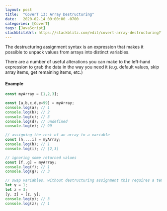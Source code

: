 ```yaml
---
layout: post
title:  "CoverT 13: Array Destructuring"
date:   2020-02-14 09:00:00 -0700
categories: [CoverT]
tags: [JavaScript]
stackblitzUrl: https://stackblitz.com/edit/covert-array-destructuring?file=index.js
---
```


The destructuring assignment syntax is an expression that makes it possible to unpack values from arrays into distinct variables.

There are a number of useful alterations you can make to the left-hand expression to grab the data in the way you need it (e.g. default values, skip array items, get remaining items, etc.)

#### Example

```javascript
const myArray = [1,2,3];

const [a,b,c,d,e=99] = myArray;
console.log(a); // 1
console.log(b); // 2
console.log(c); // 3
console.log(d); // undefined
console.log(e); // 99

// assigning the rest of an array to a variable
const [h,...i] = myArray;
console.log(h); // 1
console.log(i); // [2,3]

// ignoring some returned values
const [f,,g] = myArray;
console.log(f); // 1
console.log(g); // 3

// swap variables, without destructuring assignment this requires a temporary variable
let y = 1;
let z = 3;
[y, z] = [z, y];
console.log(y); // 3
console.log(z); // 1
```
